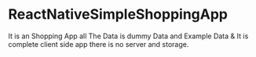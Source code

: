 # ReactNativeSimpleShoppingApp

It is an Shopping App all The Data is dummy Data and Example Data & It is complete client side app there is no server and storage.
